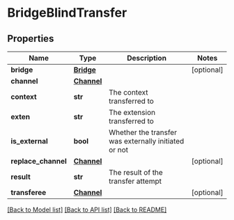 # BridgeBlindTransfer

## Properties
Name | Type | Description | Notes
------------ | ------------- | ------------- | -------------
**bridge** | [**Bridge**](Bridge.md) |  | [optional] 
**channel** | [**Channel**](Channel.md) |  | 
**context** | **str** | The context transferred to | 
**exten** | **str** | The extension transferred to | 
**is_external** | **bool** | Whether the transfer was externally initiated or not | 
**replace_channel** | [**Channel**](Channel.md) |  | [optional] 
**result** | **str** | The result of the transfer attempt | 
**transferee** | [**Channel**](Channel.md) |  | [optional] 

[[Back to Model list]](../README.md#documentation-for-models) [[Back to API list]](../README.md#documentation-for-api-endpoints) [[Back to README]](../README.md)


